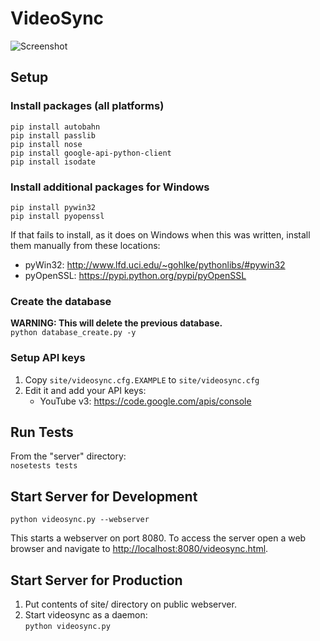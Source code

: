 VideoSync
=========

![Screenshot](http://i.imgur.com/yBRf0KL.png)

Setup
-----

### Install packages (all platforms)

`pip install autobahn`    
`pip install passlib`    
`pip install nose`    
`pip install google-api-python-client`    
`pip install isodate`

### Install additional packages for Windows

`pip install pywin32`    
`pip install pyopenssl`

If that fails to install, as it does on Windows when this was written, install them manually from these locations:

* pyWin32: http://www.lfd.uci.edu/~gohlke/pythonlibs/#pywin32
* pyOpenSSL: https://pypi.python.org/pypi/pyOpenSSL

### Create the database

**WARNING: This will delete the previous database.**    
`python database_create.py -y`

### Setup API keys

1. Copy `site/videosync.cfg.EXAMPLE` to `site/videosync.cfg`
2. Edit it and add your API keys:
	* YouTube v3: https://code.google.com/apis/console

Run Tests
---------

From the "server" directory:    
`nosetests tests`


Start Server for Development
----------------------------

`python videosync.py --webserver`

This starts a webserver on port 8080.  To access the server open a web browser and navigate to [http://localhost:8080/videosync.html](http://localhost:8080/videosync.html).


Start Server for Production
---------------------------

1. Put contents of site/ directory on public webserver.
2. Start videosync as a daemon:    
	`python videosync.py`
